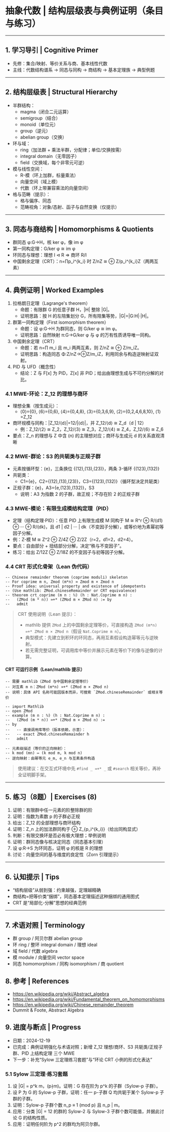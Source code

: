 # 抽象代数 | 结构层级表与典例证明（条目与练习）

---

## 1. 学习导引 | Cognitive Primer

- 先修：集合/映射、等价关系与商、基本线性代数
- 主线：代数结构谱系 → 同态与同构 → 商结构 → 基本定理族 → 典型例题

---

## 2. 结构层级表 | Structural Hierarchy

- 半群结构：
  - magma（闭合二元运算）
  - semigroup（结合）
  - monoid（单位元）
  - group（逆元）
  - abelian group（交换）
- 环与域：
  - ring（加法群 + 乘法半群，分配律；单位/交换按需）
  - integral domain（无零因子）
  - field（交换域，每个非零元可逆）
- 模与线性空间：
  - R-模（环上加群，标量乘法）
  - 向量空间（域上模）
  - 代数（环上带兼容乘法的向量空间）
- 格与范畴（提示）：
  - 格与偏序、同态
  - 范畴视角：对象/态射、函子与自然变换（仅提示）

---

## 3. 同态与商结构 | Homomorphisms & Quotients

- 群同态 φ:G→H，核 ker φ，像 im φ
- 第一同构定理：G/ker φ ≅ im φ
- 环同态与理想：理想 I ⊲ R ⇒ 商环 R/I
- 中国剩余定理（CRT）：n=∏p_i^{k_i} 时 Z/nZ ≅ ⊕ Z/p_i^{k_i}Z（两两互素）

---

## 4. 典例证明 | Worked Examples

1) 拉格朗日定理（Lagrange's theorem）
   - 命题：有限群 G 的任意子群 H，|H| 整除 |G|。
   - 证明思路：按 H 的左陪集划分 G，所有陪集等势，|G|=|G:H|·|H|。
2) 群第一同构定理（First isomorphism theorem）
   - 命题：设 φ:G→H 为群同态，则 G/ker φ ≅ im φ。
   - 证明思路：自然映射 π:G→G/ker φ 与 φ 的万有性质诱导唯一同构。
3) 中国剩余定理（CRT）
   - 命题：若 n=∏ m_i 且 m_i 两两互素，则 Z/nZ ≅ ⊕ Z/m_iZ。
   - 证明思路：构造同态 Φ:Z/nZ→⊕Z/m_iZ，利用同余与构造逆映射证双射。
4) PID 与 UFD（概念性）
   - 结论：Z 与 F[x] 为 PID，Z[x] 非 PID；给出由理想生成与不可约分解的对比。

### 4.1 MWE-环论：Z_12 的理想与商环

- 理想全集（按生成元）：
  - ⟨0⟩={0}, ⟨6⟩={0,6}, ⟨4⟩={0,4,8}, ⟨3⟩={0,3,6,9}, ⟨2⟩={0,2,4,6,8,10}, ⟨1⟩=Z_12
- 商环规模与同构：|Z_12/⟨d⟩|=12/|⟨d⟩|，并 Z_12/⟨d⟩ ≅ Z_d（d | 12）
  - 例：Z_12/⟨2⟩ ≅ Z_2，Z_12/⟨3⟩ ≅ Z_3，Z_12/⟨4⟩ ≅ Z_4，Z_12/⟨6⟩ ≅ Z_6
- 要点：Z_n 的理想与 Z 中含 (n) 的主理想对应；商环与生成元 d 的关系直观清晰

### 4.2 MWE-群论：S3 的共轭类与正规子群

- 元素按循环型：{e}，三条换位 {(12),(13),(23)}，两条 3-循环 {(123),(132)}
- 共轭类：
  - C1={e}，C2={(12),(13),(23)}，C3={(123),(132)}（循环型决定共轭类）
- 正规子群：{e}，A3={e,(123),(132)}，S3
  - 说明：A3 为指数 2 的子群，故正规；不存在阶 2 的正规子群

### 4.3 MWE-模论：有限生成模结构定理（PID）

- 定理（结构定理·PID）：任意 PID 上有限生成模 M 同构于
  M ≅ R^r ⊕ R/(d1) ⊕ ··· ⊕ R/(dk)，且 d1 | d2 | ··· | dk（不变因子分解），或等价地为素幂初等因子分解。
- 例：Z-模 M ≅ Z^2 ⊕ Z/4Z ⊕ Z/2Z（r=2，d1=2，d2=4）。
- 要点：自由部分 + 扭结部分分解，决定“秩与不变因子”。
- 练习：给出 Z/12Z ⊕ Z/18Z 的不变因子与初等因子分解。

### 4.4 CRT 形式化骨架（Lean 伪代码）

```lean
-- Chinese remainder theorem (coprime moduli) skeleton
-- For coprime m n, Zmod (m*n) ≃ Zmod m × Zmod n
-- Proof idea: universal property and existence of idempotents
-- (Use mathlib: ZMod.chineseRemainder or CRT equivalence)
-- theorem crt_coprime (m n : ℕ) (h : Nat.Coprime m n) :
--   (ZMod (m * n)) ≃+* (ZMod m × ZMod n) := by
--   admit
```

> CRT 使用说明（Lean 提示）：
>
> - mathlib 提供 `ZMod` 上的中国剩余定理等价，可直接构造 `ZMod (m*n) ≃+* ZMod m × ZMod n`（假设 `Nat.Coprime m n`）。
> - 典型模式：先建立到积环的环同态，再用互素假设构造幂等元与逆映射。
> - 若无需完整证明，可调用库中等价并展示元素在等价下的像与逆像的计算。

#### CRT 可运行示例（Lean/mathlib 提示）

```lean
-- 需要 mathlib（ZMod 与中国剩余定理等价）
-- 对互素 m n：ZMod (m*n) ≃+* (ZMod m × ZMod n)
-- 说明：具体 API 名称可能因版本而异，可搜索 `ZMod.chineseRemainder` 或相关等价

-- import Mathlib
-- open ZMod
-- example (m n : ℕ) (h : Nat.Coprime m n) :
--   (ZMod (m * n)) ≃+* (ZMod m × ZMod n) :=
-- by
--   -- 直接调用库等价（版本依赖，示意）：
--   -- exact ZMod.chineseRemainder h
--   admit

-- 元素级描述（等价的正向映射）：
-- k mod (mn) ↦ (k mod m, k mod n)
-- 逆向映射：由幂等元 e_m, e_n 与互素条件构造
```

> 使用建议：在交互式环境中先 `#find _ ≃+* _` 或 `#search` 相关等价，再补全证明脚手架。

---

## 5. 练习（8题）| Exercises (8)

1) 证明：有限群中任一元素的阶整除群的阶
2) 证明：指数为素数 p 的子群必正规
3) 给出：Z_12 的全部理想与商环结构
4) 证明：Z_n 上的加法群同构于 ⊕ Z_{p_i^{k_i}}（给出同构显式）
5) 判断：有限交换环是否必有极大理想；举例说明
6) 证明：群同态像与核决定同态（同态基本引理）
7) 设 φ:R→S 为环同态，证明 φ 的核是 R 的理想
8) 讨论：向量空间的基与维度的良定性（Zorn 引理提示）

---

## 6. 认知提示 | Tips

- “结构层级”从弱到强：约束越强，定理越精确
- 商结构=把等价类“捆绑”，同态基本定理描述这种捆绑的通用图式
- CRT 是“局部化-分解”思想的经典范例

---

## 7. 术语对照 | Terminology

- 群 group / 阿贝尔群 abelian group
- 环 ring / 整环 integral domain / 理想 ideal
- 域 field / 代数 algebra
- 模 module / 向量空间 vector space
- 同态 homomorphism / 同构 isomorphism / 商 quotient

## 8. 参考 | References

- <https://en.wikipedia.org/wiki/Abstract_algebra>
- <https://en.wikipedia.org/wiki/Fundamental_theorem_on_homomorphisms>
- <https://en.wikipedia.org/wiki/Chinese_remainder_theorem>
- Dummit & Foote, Abstract Algebra

## 9. 进度与断点 | Progress

- 日期：2024-12-19
- 已完成：典例证明强化与术语对照；新增 Z_12 理想/商环、S3 共轭类/正规子群、PID 上结构定理 三个 MWE
- 下一步：补充“Sylow 三定理练习套题”与“环论 CRT 小例的形式化表达”

<!-- 断点：Sylow 与 CRT 练习套题 -->

### 5.1 Sylow 三定理·练习套题

1) 设 |G| = p^k m，(p∤m)。证明：G 存在阶为 p^k 的子群（Sylow-p 子群）。
2) 设 P 为 G 的 Sylow-p 子群，证明：任一 p-子群 Q 均共轭于某个 Sylow-p 子群的子群。
3) 证明：Sylow-p 子群个数 n_p ≡ 1 (mod p) 且 n_p | m。
4) 应用：分类 |G| = 12 的群的 Sylow-2 与 Sylow-3 子群个数可能值，并据此讨论 G 的结构性质。
5) 应用：证明任何阶为 p^2 的群均为阿贝尔群。
